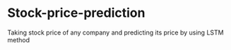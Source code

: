 # Stock-price-prediction
Taking stock price of any company and predicting its price by using LSTM method
